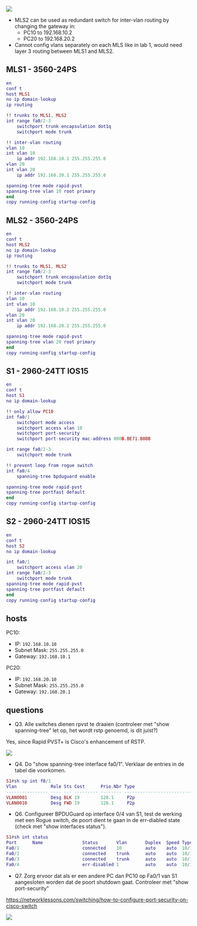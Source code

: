 ![](https://github.com/Ketho/ADVSW/blob/master/lab3%20stp/stp.png)

- MLS2 can be used as redundant switch for inter-vlan routing by changing the gateway in:
    - PC10 to 192.168.10.2 
    - PC20 to 192.168.20.2
- Cannot config vlans separately on each MLS like in lab 1, would need layer 3 routing between MLS1 and MLS2.

## MLS1 - 3560-24PS
```lua
en
conf t
host MLS1
no ip domain-lookup
ip routing

!! trunks to MLS1, MLS2
int range fa0/2-3
    switchport trunk encapsulation dot1q
    switchport mode trunk

!! inter-vlan routing
vlan 10
int vlan 10
    ip addr 192.168.10.1 255.255.255.0
vlan 20
int vlan 20
    ip addr 192.168.20.1 255.255.255.0

spanning-tree mode rapid-pvst
spanning-tree vlan 10 root primary
end
copy running-config startup-config
```

## MLS2 - 3560-24PS
```lua
en
conf t
host MLS2
no ip domain-lookup
ip routing

!! trunks to MLS1, MLS2
int range fa0/2-3
    switchport trunk encapsulation dot1q
    switchport mode trunk

!! inter-vlan routing
vlan 10
int vlan 10
    ip addr 192.168.10.2 255.255.255.0
vlan 20
int vlan 20
    ip addr 192.168.20.2 255.255.255.0

spanning-tree mode rapid-pvst
spanning-tree vlan 20 root primary
end
copy running-config startup-config
```

## S1 - 2960-24TT IOS15
```lua
en
conf t
host S1
no ip domain-lookup

!! only allow PC10
int fa0/1
    switchport mode access
    switchport access vlan 10
    switchport port-security
    switchport port-security mac-address 000B.BE71.B8BB

int range fa0/2-3
    switchport mode trunk

!! prevent loop from rogue switch
int fa0/4
    spanning-tree bpduguard enable

spanning-tree mode rapid-pvst
spanning-tree portfast default
end
copy running-config startup-config
```

## S2 - 2960-24TT IOS15
```lua
en
conf t
host S2
no ip domain-lookup

int fa0/1
    switchport access vlan 20
int range fa0/2-3
    switchport mode trunk
spanning-tree mode rapid-pvst
spanning-tree portfast default
end
copy running-config startup-config
```

## hosts
PC10:
- IP: `192.168.10.10`
- Subnet Mask: `255.255.255.0`
- Gateway: `192.168.10.1`

PC20:
- IP: `192.168.20.10`
- Subnet Mask: `255.255.255.0`
- Gateway: `192.168.20.1`

## questions
- Q3. Alle switches dienen rpvst te draaien (controleer met "show spanning-tree" let op, het wordt rstp genoemd, is dit juist?)

Yes, since Rapid PVST+ is Cisco's enhancement of RSTP.

![](https://github.com/Ketho/ADVSW/blob/master/lab3%20stp/img1.png)

- Q4. Do "show spanning-tree interface fa0/1". Verklaar de entries in de tabel die voorkomen.
```lua
S1#sh sp int f0/1
Vlan             Role Sts Cost      Prio.Nbr Type
---------------- ---- --- --------- -------- --------------------------------
VLAN0001         Desg BLK 19        128.1     P2p
VLAN0010         Desg FWD 19        128.1     P2p
```

- Q6. Configureer BPDUGuard op interface 0/4 van S1, test de werking met een Rogue switch, de poort dient te gaan
in de err-diabled state (check met "show interfaces status").
```lua
S1#sh int status
Port      Name               Status       Vlan       Duplex  Speed Type
Fa0/1                        connected    10         auto    auto  10/100BaseTX
Fa0/2                        connected    trunk      auto    auto  10/100BaseTX
Fa0/3                        connected    trunk      auto    auto  10/100BaseTX
Fa0/4                        err-disabled 1          auto    auto  10/100BaseTX
```

- Q7. Zorg ervoor dat als er een andere PC dan PC10 op Fa0/1 van S1 aangesloten worden dat de poort shutdown gaat.
Controleer met "show port-security" 

https://networklessons.com/switching/how-to-configure-port-security-on-cisco-switch

![](https://github.com/Ketho/ADVSW/blob/master/lab3%20stp/img2.png)
